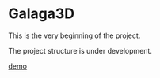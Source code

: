 # Galaga3D
This is the very beginning of the project.

The project structure is under development.

[demo](https://kulikovee.github.io/galaga-threejs/)